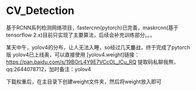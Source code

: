 # CV_Detection
基于RCNN系列检测网络项目，fastercnn(pytorch)已完善，maskrcnn(基于tensorflow 2.x)目前只实现了主要算法，后续会补充训练部分。。。


某天中午，yolov4的分布，让人无法入睡，so经过几天鏖战，终于完成了pytorch版
yolov4已上线奥，可以直接使用
[yolov4.weight]链接：https://pan.baidu.com/s/19BOrL4Y9E7VCcOL_ICu_RQ 
  提取码私聊我熬，qq:2644078712，加时备注：yolov4

下载权重后，在主目录下创建weight文件夹，然后将weight放入即可
